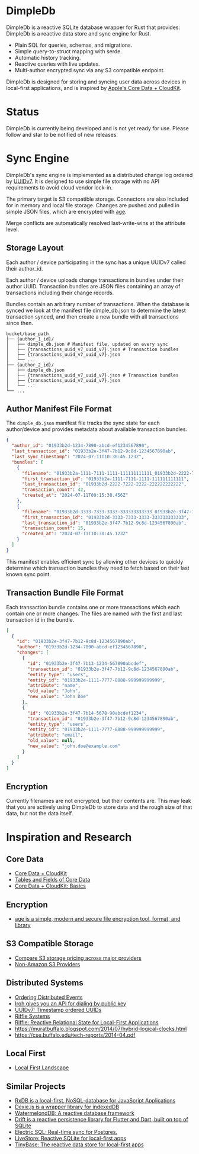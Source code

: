 # DimpleDb

DimpleDb is a reactive SQLite database wrapper for Rust that provides:
DimpleDb is a reactive data store and sync engine for Rust.

- Plain SQL for queries, schemas, and migrations.
- Simple query-to-struct mapping with serde.
- Automatic history tracking.
- Reactive queries with live updates.
- Multi-author encrypted sync via any S3 compatible endpoint.

DimpleDb is designed for storing and syncing user data across devices in
local-first applications, and is inspired by 
[Apple's Core Data + CloudKit](https://developer.apple.com/documentation/CoreData/NSPersistentCloudKitContainer).

# Status

DimpleDb is currently being developed and is not yet ready for use. Please
follow and star to be notified of new releases.


# Sync Engine

DimpleDb's sync engine is implemented as a distributed change log ordered by 
[UUIDv7](https://datatracker.ietf.org/doc/html/draft-peabody-dispatch-new-uuid-format). 
It is designed to use simple file storage with no API requirements to avoid
cloud vendor lock-in. 

The primary target is S3 compatible storage. Connectors are also included for
in memory and local file storage. Changes are pushed and pulled in simple JSON
files, which are encrypted with [age](https://github.com/FiloSottile/age). 

Merge conflicts are automatically resolved last-write-wins at the attribute
level.

## Storage Layout

Each author / device participating in the sync has a unique UUIDv7 called
their author_id.

Each author / device uploads change transactions in bundles under their
author UUID. Transaction bundles are JSON files containing an array of
transactions including their change records.

Bundles contain an arbitrary number of transactions. When the database is
synced we look at the manifest file dimple_db.json to determine the latest
transaction synced, and then create a new bundle with all transactions
since then.

```
bucket/base_path
├── {author_1_id}/
│   ├── dimple_db.json # Manifest file, updated on every sync
│   ├── {transactions_uuid_v7_uuid_v7}.json # Transaction bundles
│   ├── {transactions_uuid_v7_uuid_v7}.json
│   └── ...
├── {author_2_id}/
│   ├── dimple_db.json
│   ├── {transactions_uuid_v7_uuid_v7}.json # Transaction bundles
│   ├── {transactions_uuid_v7_uuid_v7}.json
│   └── ...
└── ...
```

## Author Manifest File Format

The `dimple_db.json` manifest file tracks the sync state for each author/device and provides metadata about available transaction bundles.

```json
{
  "author_id": "01933b2d-1234-7890-abcd-ef1234567890",
  "last_transaction_id": "01933b2e-3f47-7b12-9c8d-1234567890ab",
  "last_sync_timestamp": "2024-07-11T10:30:45.123Z",
  "bundles": [
    {
      "filename": "01933b2a-1111-7111-1111-111111111111_01933b2d-2222-7222-2222-222222222222.json",
      "first_transaction_id": "01933b2a-1111-7111-1111-111111111111",
      "last_transaction_id": "01933b2d-2222-7222-2222-222222222222",
      "transaction_count": 42,
      "created_at": "2024-07-11T09:15:30.456Z"
    },
    {
      "filename": "01933b2d-3333-7333-3333-333333333333_01933b2e-3f47-7b12-9c8d-1234567890ab.json",
      "first_transaction_id": "01933b2d-3333-7333-3333-333333333333", 
      "last_transaction_id": "01933b2e-3f47-7b12-9c8d-1234567890ab",
      "transaction_count": 15,
      "created_at": "2024-07-11T10:30:45.123Z"
    }
  ]
}
```

This manifest enables efficient sync by allowing other devices to quickly determine which transaction bundles they need to fetch based on their last known sync point.

## Transaction Bundle File Format

Each transaction bundle contains one or more transactions which each contain
one or more changes. The files are named with the first and last transaction
id in the bundle.

```json
[
  {
    "id": "01933b2e-3f47-7b12-9c8d-1234567890ab",
    "author": "01933b2d-1234-7890-abcd-ef1234567890",
    "changes": [
      {
        "id": "01933b2e-3f47-7b13-1234-567890abcdef",
        "transaction_id": "01933b2e-3f47-7b12-9c8d-1234567890ab",
        "entity_type": "users",
        "entity_id": "01933b2e-1111-7777-8888-999999999999",
        "attribute": "name",
        "old_value": "John",
        "new_value": "John Doe"
      },
      {
        "id": "01933b2e-3f47-7b14-5678-90abcdef1234",
        "transaction_id": "01933b2e-3f47-7b12-9c8d-1234567890ab",
        "entity_type": "users", 
        "entity_id": "01933b2e-1111-7777-8888-999999999999",
        "attribute": "email",
        "old_value": null,
        "new_value": "john.doe@example.com"
      }
    ]
  }
]
```

## Encryption

Currently filenames are not encrypted, but their contents are. This may
leak that you are actively using DimpleDb to store data and the rough size
of that data, but not the data itself.



# Inspiration and Research

## Core Data
- [Core Data + CloudKit](https://developer.apple.com/documentation/CoreData/NSPersistentCloudKitContainer)
- [Tables and Fields of Core Data](https://fatbobman.com/en/posts/tables_and_fields_of_coredata/)
- [Core Data + CloudKit: Basics](https://fatbobman.com/en/posts/coredatawithcloudkit-1/)

## Encryption
- [age is a simple, modern and secure file encryption tool, format, and library](https://github.com/FiloSottile/age)

## S3 Compatible Storage
- [Compare S3 storage pricing across major providers](https://www.s3compare.io/)
- [Non-Amazon S3 Providers](https://github.com/s3fs-fuse/s3fs-fuse/wiki/Non-Amazon-S3)

## Distributed Systems
- [Ordering Distributed Events](https://medium.com/baseds/ordering-distributed-events-29c1dd9d1eff)
- [Iroh gives you an API for dialing by public key](https://github.com/n0-computer/iroh)
- [UUIDv7: Timestamp ordered UUIDs](https://datatracker.ietf.org/doc/html/draft-peabody-dispatch-new-uuid-format)
- [Riffle Systems](https://riffle.systems/)
- [Riffle: Reactive Relational State for Local-First Applications](https://dl.acm.org/doi/pdf/10.1145/3586183.3606801)
- https://muratbuffalo.blogspot.com/2014/07/hybrid-logical-clocks.html
- https://cse.buffalo.edu/tech-reports/2014-04.pdf

## Local First
- [Local First Landscape](https://www.localfirst.fm/landscape)

## Similar Projects
- [RxDB is a local-first, NoSQL-database for JavaScript Applications](https://github.com/pubkey/rxdb)
- [Dexie.js is a wrapper library for indexedDB](https://github.com/dexie/Dexie.js)
- [WatermelondDB: A reactive database framework](https://github.com/nozbe/WatermelonDB)
- [Drift is a reactive persistence library for Flutter and Dart, built on top of SQLite](https://github.com/simolus3/drift)
- [Electric SQL: Real-time sync for Postgres.](https://github.com/electric-sql/electric)
- [LiveStore: Reactive SQLite for local-first apps](https://livestore.dev/)	
- [TinyBase: The reactive data store for local-first apps](https://github.com/tinyplex/tinybase)	

